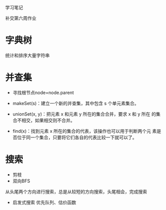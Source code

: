 学习笔记

补交第六周作业

# 字典树
统计和排序大量字符串
# 并查集

- 寻找根节点node=node.parent

- makeSet(s)：建立一个新的并查集，其中包含 s 个单元素集合。
- unionSet(x, y)：把元素 x 和元素 y 所在的集合合并，要求 x 和 y 所在
的集合不相交，如果相交则不合并。
- find(x)：找到元素 x 所在的集合的代表，该操作也可以用于判断两个元
素是否位于同一个集合，只要将它们各自的代表比较一下就可以了。

# 搜索
- 剪枝
- 双向BFS

从头尾两个方向进行搜索，总是从较短的方向搜索，头尾相会，完成搜索

- 启发式搜索 优先队列、估价函数